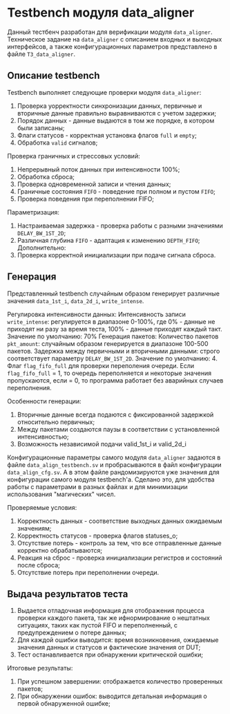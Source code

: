# Testbench модуля data_aligner
Данный тестбенч разработан для верификации модуля `data_aligner`. Техническое задание на `data_aligner` с описанием входных и выходных интерфейсов, а также конфигурационных параметров представлено в файле `ТЗ_data_aligner`.

## Описание testbench
Testbench выполняет следующие проверки модуля `data_aligner`:
1. Проверка уорректности синхронизации данных,
первичные и вторичные данные правильно выравниваются с учетом задержки;
2. Порядок данных - данные выдаются в том же порядке, в котором были записаны;
3. Флаги статусов - корректная установка флагов `full` и `empty`;
4. Обработка `valid` сигналов;

Проверка граничных и стрессовых условий:
1. Непрерывный поток данных при интенсивности 100%;
2. Обработка сброса;
3. Проверка одновременной записи и чтения данных;
4. Граничные состояния `FIFO` - поведение при полном и пустом `FIFO`;
5. Проверка поведения при переполнении FIFO;

Параметризация:
1. Настраиваемая задержка - проверка работы с разными значениями `DELAY_BW_1ST_2D`;
2. Различная глубина `FIFO` - адаптация к изменению `DEPTH_FIFO`;
Дополнительно:
1. Проверка корректной инициализации при подаче сигнала сброса.

## Генерация
Представленный testbench случайным образом генерирует различные значения
`data_1st_i`, `data_2d_i`, `write_intense`.

Регулировка интенсивности данных:
Интенсивность записи `write_intense`: регулируется в диапазоне 0-100%, где
0% - данные не приходят ни разу за время теста, 100% - данные приходят каждый такт. Значение по умолчанию: 70%
Генерация пакетов:
Количество пакетов `pkt_amount`: случайным образом генерируется в диапазоне 100-500 пакетов.
Задержка между первичными и вторичными данными: строго соответствует параметру `DELAY_BW_1ST_2D`. Значение по умолчанию: 4.
Флаг `flag_fifo_full` для проверки переполения очереди. Если `flag_fifo_full` = 1, то очередь переполняется и некоторые значения пропускаются, если = 0, то
программа работает без аварийных случаев переполнения.

Особенности генерации:
1. Вторичные данные всегда подаются с фиксированной задержкой относительно первичных;
2. Между пакетами создаются паузы в соответствии с установленной интенсивностью;
3. Возможность независимой подачи valid_1st_i и valid_2d_i

Конфигурационные параметры самого модуля `data_aligner` задаются в файле `data_align_testbench.sv` и пробрасываются в файл конфигурации `data_align_cfg.sv`. А в этом файле рандомизируются уже значения для конфигурации самого модуля testbench'а. Сделано это, для удобства работы с параметрами в разных файлах и для минимизации использования "магических" чисел.

Проверяемые условия:
1. Корректность данных - соответствие выходных данных ожидаемым значениям;
2. Корректность статусов - проверка флагов statuses_o;
3. Отсутствие потерь - контроль за тем, что все отправленные данные корректно обрабатываются;
4. Реакция на сброс - проверка инициализации регистров и состояний после сброса;
5. Отсутствие потерь при переполнении очереди.

## Выдача результатов теста
1. Выдается отладочная информация для отображения процесса проверки каждого пакета, так же ифнормирование о нештатных ситуациях, таких как пустой FIFO и переполненный, с предупреждением о потере данных;
2. Для каждой ошибки выводится: время возникновения, ожидаемые значения данных и статусов и фактические значения от DUT;
3. Тест останавливается при обнаружении критической ошибки;

Итоговые результаты:
1. При успешном завершении: отображается количество проверенных пакетов;
2. При обнаружении ошибок: выводится детальная информация о первой обнаруженной ошибке;

